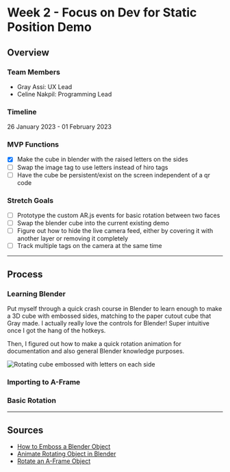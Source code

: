 # Week 2 - Focus on Dev for Static Position Demo

## Overview

### Team Members

- Gray Assi: UX Lead
- Celine Nakpil: Programming Lead

### Timeline

26 January 2023 - 01 February 2023

### MVP Functions

- [x] Make the cube in blender with the raised letters on the sides
- [ ] Swap the image tag to use letters instead of hiro tags
- [ ] Have the cube be persistent/exist on the screen independent of a qr code

### Stretch Goals

- [ ] Prototype the custom AR.js events for basic rotation between two faces
- [ ] Swap the blender cube into the current existing demo
- [ ] Figure out how to hide the live camera feed, either by covering it with another layer or removing it completely
- [ ] Track multiple tags on the camera at the same time

---

## Process

### Learning Blender

Put myself through a quick crash course in Blender to learn enough to make a 3D cube with embossed sides, matching to the paper cutout cube that Gray made. I actually really love the controls for Blender! Super intuitive once I got the hang of the hotkeys.

Then, I figured out how to make a quick rotation animation for documentation and also general Blender knowledge purposes.

![Rotating cube embossed with letters on each side]()

### Importing to A-Frame

### Basic Rotation

---

## Sources

- [How to Emboss a Blender Object](https://youtu.be/lc3d0pM2fpo)
- [Animate Rotating Object in Blender](https://youtu.be/6oXkRIN_t0Y)
- [Rotate an A-Frame Object](https://github.com/aframevr/aframe/blob/master/docs/components/rotation.md)
